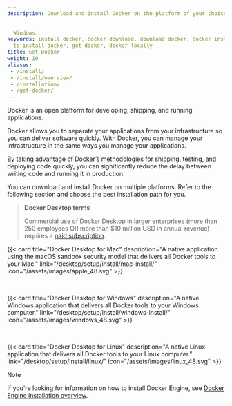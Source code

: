 ```yaml
---
description: Download and install Docker on the platform of your choice, including
 
  
  Windows.
keywords: install docker, docker download, download docker, docker installation, how
  to install docker, get docker, docker locally
title: Get Docker
weight: 10
aliases:
 - /install/
 - /install/overview/
 - /installation/
 - /get-docker/
---
```


Docker is an open platform for developing, shipping, and running applications.

Docker allows you to separate your applications from your infrastructure so you
can deliver software quickly. With Docker, you can manage your infrastructure in
the same ways you manage your applications. 

By taking advantage of Docker’s
methodologies for shipping, testing, and deploying code quickly, you can
significantly reduce the delay between writing code and running it in production.

You can download and install Docker on multiple platforms. Refer to the following
section and choose the best installation path for you.

> **Docker Desktop terms**
>
> Commercial use of Docker Desktop in larger enterprises (more than 250
> employees OR more than $10 million USD in annual revenue) requires a [paid
> subscription](https://www.docker.com/pricing/).

{{< card
  title="Docker Desktop for Mac"
  description="A native application using the macOS sandbox security model that delivers all Docker tools to your Mac."
  link="/desktop/setup/install/mac-install/"
  icon="/assets/images/apple_48.svg" >}}

<br>

{{< card
  title="Docker Desktop for Windows"
  description="A native Windows application that delivers all Docker tools to your Windows computer."
  link="/desktop/setup/install/windows-install/"
  icon="/assets/images/windows_48.svg" >}}

<br>

{{< card
  title="Docker Desktop for Linux"
  description="A native Linux application that delivers all Docker tools to your Linux computer."
  link="/desktop/setup/install/linux/"
  icon="/assets/images/linux_48.svg" >}}

> [!NOTE]
>
> If you're looking for information on how to install Docker Engine, see [Docker Engine installation overview](/engine/install/).
